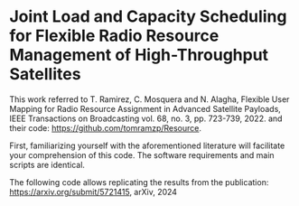 # Joint Load and Capacity Scheduling for Flexible Radio Resource Management of High-Throughput Satellites

This work referred to	T. Ramirez, C. Mosquera and N. Alagha, Flexible User Mapping for Radio Resource Assignment in Advanced Satellite Payloads, IEEE Transactions on Broadcasting vol. 68, no. 3, pp. 723-739, 2022.
and their code: https://github.com/tomramzp/Resource.

First, familiarizing yourself with the aforementioned literature will facilitate your comprehension of this code.  The software requirements and main scripts are identical.

The following code allows replicating the results from the publication:
https://arxiv.org/submit/5721415, arXiv, 2024


